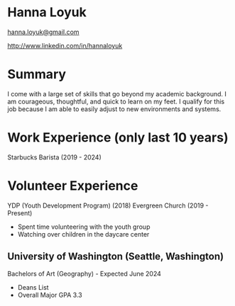 # Hanna Loyuk

hanna.loyuk@gmail.com

http://www.linkedin.com/in/hannaloyuk

# Summary
I come with a large set of skills that go beyond my academic background. I am courageous, thoughtful, and quick to learn on my feet. I qualify for this job because I am able to easily adjust to new environments and systems. 

# Work Experience (only last 10 years)
Starbucks Barista (2019 - 2024)

# Volunteer Experience
YDP (Youth Development Program) (2018)
Evergreen Church (2019 - Present)
- Spent time volunteering with the youth group
- Watching over children in the daycare center

## University of Washington (Seattle, Washington)
Bachelors of Art (Geography) - Expected June 2024
- Deans List
- Overall Major GPA 3.3



[University of Washington]: http://www.washington.edu